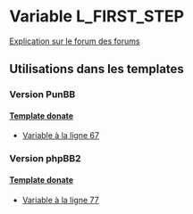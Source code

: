 # Variable L_FIRST_STEP
[Explication sur le forum des forums](http://forum.forumactif.com/t294113-listing-des-variables#L_FIRST_STEP)
## Utilisations dans les templates
### Version PunBB
#### [Template donate](punbb/donate.md)
* [Variable à la ligne 67](../punbb/donate.tpl#L67)
### Version phpBB2
#### [Template donate](subsilver/donate.md)
* [Variable à la ligne 77](../subsilver/donate.tpl#L77)